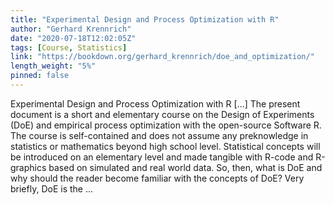 ```yaml
---
title: "Experimental Design and Process Optimization with R"
author: "Gerhard Krennrich"
date: "2020-07-18T12:02:05Z"
tags: [Course, Statistics]
link: "https://bookdown.org/gerhard_krennrich/doe_and_optimization/"
length_weight: "5%"
pinned: false
---
```


Experimental Design and Process Optimization with R [...] The present document is a short and elementary course on the Design of Experiments (DoE) and empirical process optimization with the open-source Software R. The course is self-contained and does not assume any preknowledge in statistics or mathematics beyond high school level. Statistical concepts will be introduced on an elementary level and made tangible with R-code and R-graphics based on simulated and real world data. So, then, what is DoE and why should the reader become familiar with the concepts of DoE? Very briefly, DoE is the ...
